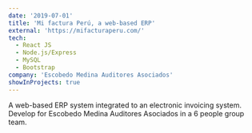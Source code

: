 ```yaml
---
date: '2019-07-01'
title: 'Mi factura Perú, a web-based ERP'
external: 'https://mifacturaperu.com/'
tech:
  - React JS
  - Node.js/Express
  - MySQL
  - Bootstrap
company: 'Escobedo Medina Auditores Asociados'
showInProjects: true
---
```


A web-based ERP system integrated to an electronic invoicing system. Develop for Escobedo Medina Auditores Asociados in a 6 people group team.